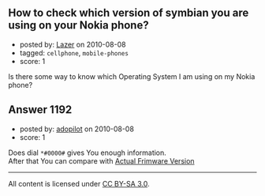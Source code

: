 ## How to check which version of symbian you are using on your Nokia phone?

- posted by: [Lazer](https://stackexchange.com/users/-1/396-lazer) on 2010-08-08
- tagged: `cellphone`, `mobile-phones`
- score: 1

<p>Is there some way to know which Operating System I am using on my Nokia phone?</p>



## Answer 1192

- posted by: [adopilot](https://stackexchange.com/users/-1/583-adopilot) on 2010-08-08
- score: 1

<p>Does dial <code>*#0000#</code> gives You enough information.<br>
After that You can compare  with <a href="http://symbian-freak.com/quides/firmware/firmware.htm" rel="nofollow">Actual Frimware Version</a></p>




---

All content is licensed under [CC BY-SA 3.0](https://creativecommons.org/licenses/by-sa/3.0/).
